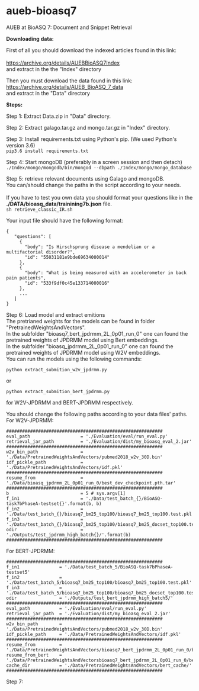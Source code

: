 # aueb-bioasq7
AUEB at BioASQ 7: Document and Snippet Retrieval


**Downloading data:**

First of all you should download the indexed articles found in this link: <br>   
https://archive.org/details/AUEBBioASQ7Index <br>
and extract in the the "Index" directory <br>

Then you must download the data found in this link: <br>
https://archive.org/details/AUEB_BioASQ_7_data <br>
and extract in the "Data" directory <br>


**Steps:**

Step 1: Extract Data.zip in "Data" directory. <br>

Step 2: Extract galago.tar.gz and mongo.tar.gz in "Index" directory. <br>

Step 3: Install requirements.txt using Python's pip. (We used Python's version 3.6) <br>
        ```pip3.6 install requirements.txt``` 

Step 4: Start mongoDB (preferably in a screen session and then detach)
```./Index/mongo/mongodb/bin/mongod --dbpath ./Index/mongo/mongo_database```

Step 5: retrieve relevant documents using Galago and mongoDB.<br>
You can/should change the paths in the script according to your needs.<br>  
If you have to test you own data you should format your questions like in the **./DATA/bioasq_data/trainining7b.json** file.<br>
    ```sh retrieve_classic_IR.sh```<br>

 Your input file should have the following format: 
 ```
 {
    "questions": [
      {
        "body": "Is Hirschsprung disease a mendelian or a multifactorial disorder?", 
        "id": "55031181e9bde69634000014"
      },
      {
        "body": "What is being measured with an accelerometer in back pain patients", 
        "id": "533f9df0c45e133714000016"
      },
      ...
    ]
 }
```

Step 6: Load model and extract emitions <br>
The pretrianed weights for the models can be found in folder "PretrainedWeightsAndVectors".<br>
In the subfolder "bioasq7_bert_jpdrmm_2L_0p01_run_0" one can found the pretrained weights of JPDRMM model using Bert embeddings.<br>
In the subfolder "bioasq_jpdrmm_2L_0p01_run_0" one can found the pretrained weights of JPDRMM model using W2V embeddings.<br> 
You can run the models using the following commands:<br>

```
python extract_submition_w2v_jpdrmm.py
```
or 
```
python extract_submition_bert_jpdrmm.py
```
for W2V-JPDRMM and BERT-JPDRMM respectively. 

You should change the following paths according to your data files' paths.<br>
For W2V-JPDRMM: 
```
###########################################################
eval_path                   = './Evaluation/eval/run_eval.py'
retrieval_jar_path          = './Evaluation/dist/my_bioasq_eval_2.jar'
###########################################################
w2v_bin_path                = './Data/PretrainedWeightsAndVectors/pubmed2018_w2v_30D.bin'
idf_pickle_path             = './Data/PretrainedWeightsAndVectors/idf.pkl'
###########################################################
resume_from                 = './Data/bioasq_jpdrmm_2L_0p01_run_0/best_dev_checkpoint.pth.tar'
###########################################################
b                           = 5 # sys.argv[1]
f_in1                       = './Data/test_batch_{}/BioASQ-task7bPhaseA-testset{}'.format(b, b)
f_in2                       = './Data/test_batch_{}/bioasq7_bm25_top100/bioasq7_bm25_top100.test.pkl'.format(b)
f_in3                       = './Data/test_batch_{}/bioasq7_bm25_top100/bioasq7_bm25_docset_top100.test.pkl'.format(b)
odir                        = './Outputs/test_jpdrmm_high_batch{}/'.format(b)
###########################################################
```

For BERT-JPDRMM: 
```
###########################################################
f_in1               = './Data/test_batch_5/BioASQ-task7bPhaseA-testset5'
f_in2               = './Data/test_batch_5/bioasq7_bm25_top100/bioasq7_bm25_top100.test.pkl'
f_in3               = './Data/test_batch_5/bioasq7_bm25_top100/bioasq7_bm25_docset_top100.test.pkl'
odir                = './Outputs/test_bert_jpdrmm_high_batch5/'
###########################################################
eval_path           = './Evaluation/eval/run_eval.py'
retrieval_jar_path  = './Evaluation/dist/my_bioasq_eval_2.jar'
###########################################################
w2v_bin_path        = './Data/PretrainedWeightsAndVectors/pubmed2018_w2v_30D.bin'
idf_pickle_path     = './Data/PretrainedWeightsAndVectors/idf.pkl'
###########################################################
resume_from         = './Data/PretrainedWeightsAndVectors/bioasq7_bert_jpdrmm_2L_0p01_run_0/best_checkpoint.pth.tar'
resume_from_bert    = './Data/PretrainedWeightsAndVectorsbioasq7_bert_jpdrmm_2L_0p01_run_0/best_bert_checkpoint.pth.tar'
cache_dir           = './Data/PretrainedWeightsAndVectors/bert_cache/'
###########################################################
```

Step 7: 






